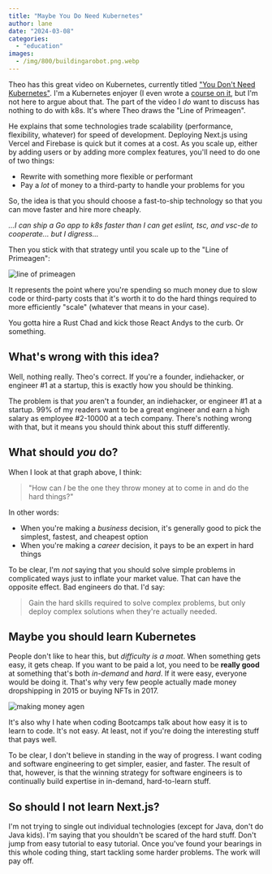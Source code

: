 ```yaml
---
title: "Maybe You Do Need Kubernetes"
author: lane
date: "2024-03-08"
categories:
  - "education"
images:
  - /img/800/buildingarobot.png.webp
---
```


Theo has this great video on Kubernetes, currently titled ["You Don't Need Kubernetes"](https://www.youtube.com/watch?v=H5sPGruv2yc). I'm a Kubernetes enjoyer (I even wrote a [course on it](https://www.boot.dev/courses/learn-kubernetes), but I'm not here to argue about that. The part of the video I _do_ want to discuss has nothing to do with k8s. It's where Theo draws the "Line of Primeagen".

He explains that some technologies trade scalability (performance, flexibility, whatever) for speed of development. Deploying Next.js using Vercel and Firebase is quick but it comes at a cost. As you scale up, either by adding users or by adding more complex features, you'll need to do one of two things:

- Rewrite with something more flexible or performant
- Pay a _lot_ of money to a third-party to handle your problems for you

So, the idea is that you should choose a fast-to-ship technology so that you can move faster and hire more cheaply.

_...I can ship a Go app to k8s faster than I can get eslint, tsc, and vsc-de to cooperate... but I digress..._

Then you stick with that strategy until you scale up to the "Line of Primeagen":

![line of primeagen](/img/800/pointofprime.jpeg.webp)

It represents the point where you're spending so much money due to slow code or third-party costs that it's worth it to do the hard things required to more efficiently "scale" (whatever that means in your case).

You gotta hire a Rust Chad and kick those React Andys to the curb. Or something.

## What's wrong with this idea?

Well, nothing really. Theo's correct. If you're a founder, indiehacker, or engineer #1 at a startup, this is exactly how you should be thinking.

The problem is that _you_ aren't a founder, an indiehacker, or engineer #1 at a startup. 99% of my readers want to be a great engineer and earn a high salary as employee #2-10000 at a tech company. There's nothing wrong with that, but it means you should think about this stuff differently.

## What should _you_ do?

When I look at that graph above, I think:

> "How can _I_ be the one they throw money at to come in and do the hard things?"

In other words:

- When you're making a _business_ decision, it's generally good to pick the simplest, fastest, and cheapest option
- When you're making a _career_ decision, it pays to be an expert in hard things

To be clear, I'm _not_ saying that you should solve simple problems in complicated ways just to inflate your market value. That can have the opposite effect. Bad engineers do that. I'd say:

> Gain the hard skills required to solve complex problems, but only deploy complex solutions when they're actually needed.

## Maybe you should learn Kubernetes

People don't like to hear this, but _difficulty is a moat_. When something gets easy, it gets cheap. If you want to be paid a lot, you need to be **really good** at something that's both _in-demand_ and _hard_. If it were easy, everyone would be doing it. That's why very few people actually made money dropshipping in 2015 or buying NFTs in 2017.

![making money agen](/img/800/makingmoneyagen.png.webp)

It's also why I hate when coding Bootcamps talk about how easy it is to learn to code. It's not easy. At least, not if you're doing the interesting stuff that pays well.

To be clear, I don't believe in standing in the way of progress. I want coding and software engineering to get simpler, easier, and faster. The result of that, however, is that the winning strategy for software engineers is to continually build expertise in in-demand, hard-to-learn stuff.

## So should I not learn Next.js?

I'm not trying to single out individual technologies (except for Java, don't do Java kids). I'm saying that you shouldn't be scared of the hard stuff. Don't jump from easy tutorial to easy tutorial. Once you've found your bearings in this whole coding thing, start tackling some harder problems. The work will pay off.
